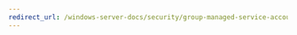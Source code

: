 ```yaml
---
redirect_url: /windows-server-docs/security/group-managed-service-accounts/security-options/network-security-lan-manager-authentication-level.md
---
```

